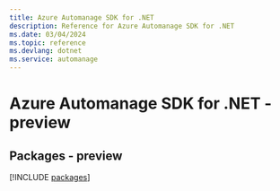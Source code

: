 ```yaml
---
title: Azure Automanage SDK for .NET
description: Reference for Azure Automanage SDK for .NET
ms.date: 03/04/2024
ms.topic: reference
ms.devlang: dotnet
ms.service: automanage
---
```

# Azure Automanage SDK for .NET - preview
## Packages - preview
[!INCLUDE [packages](automanage-index.md)]